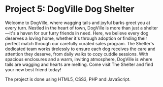 # Project 5: DogVille Dog Shelter

Welcome to DogVille, where wagging tails and joyful barks greet you at every turn. Nestled in the heart of town, DogVille is more than just a shelter—it's a haven for our furry friends in need. Here, we believe every dog deserves a loving home, whether it's through adoption or finding their perfect match through our carefully curated sales program. The Shelter's dedicated team works tirelessly to ensure each dog receives the care and attention they deserve, from daily walks to cozy cuddle sessions. With spacious enclosures and a warm, inviting atmosphere, DogVille is where tails are wagging and hearts are melting. Come visit The Shelter and find your new best friend today!

The project is done using HTML5, CSS3, PHP and JavaScript.

